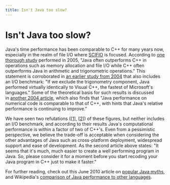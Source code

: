 ```yaml
---
title: Isn't Java too slow?
---
```

# Isn't Java too slow?

Java's time performance has been comparable to C++ for many years now,
especially in the realm of file I/O where
[SCIFIO](https://scif.io) is focused. According
to [one thorough study](http://drdobbs.com/cpp/184401976) performed in
2005, "Java often outperforms C++ in operations such as memory
allocation and file I/O while C++ often outperforms Java in arithmetic
and trigonometric operations." This statement is corroborated in [an
earlier study from
2004](http://www.osnews.com/story/5602/Nine_Language_Performance_Round-up_Benchmarking_Math_File_I_O) that
also includes an I/O benchmark: "If we exclude the trigonometry
component, Java performed virtually identically to Visual C++, the
fastest of Microsoft's languages." Some of the theoretical basis for
such results is discussed in [another 2004
article](http://scribblethink.org/Computer/javaCbenchmark.html), which
also finds that "Java performance on numerical code is comparable to
that of C++, with hints that Java's relative performance is continuing
to improve."

We have seen two refutations
([\[1\]](http://www.freewebs.com/godaves/javabench_revisited/), [\[2\]](http://bruscy.republika.pl/pages/przemek/java_not_really_faster_than_cpp.html))
of these figures, but neither includes an I/O benchmark, and according
to their results Java's computational performance is within a factor of
two of C++'s. Even from a pessimistic perspective, we believe the
trade-off is acceptable when considering the other advantages of Java
such as cross-platform deployment, widespread support and ease of
development. As the second article above states: "It seems that it's
much, much easier to create a well performing program in Java. So,
please consider it for a moment before you start recoding your Java
program in C++ just to make it faster."

For further reading, check out this June 2010 article on [popular Java
myths](http://it-tactics.blogspot.com/2010/06/popular-java-myths.html),
and Wikipedia's [comparison of Java performance to other
languages](https://en.wikipedia.org/wiki/Java_performance#Comparison_to_other_languages).
